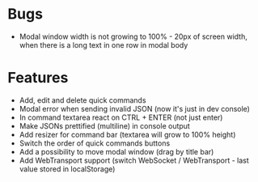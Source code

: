 # Bugs

- Modal window width is not growing to 100% - 20px of screen width, when there is a long text in one row in modal body

# Features

- Add, edit and delete quick commands
- Modal error when sending invalid JSON (now it's just in dev console)
- In command textarea react on CTRL + ENTER (not just enter)
- Make JSONs prettified (multiline) in console output
- Add resizer for command bar (textarea will grow to 100% height)
- Switch the order of quick commands buttons
- Add a possibility to move modal window (drag by title bar)
- Add WebTransport support (switch WebSocket / WebTransport - last value stored in localStorage)
